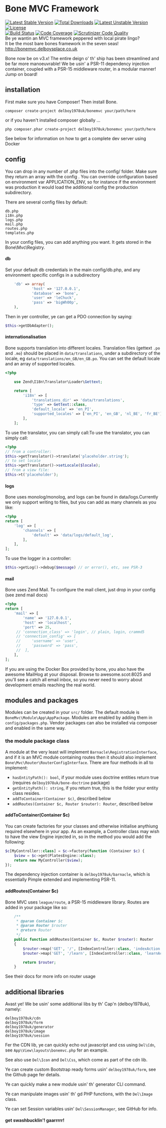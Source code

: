 Bone MVC Framework
==================
[![Latest Stable Version](https://poser.pugx.org/delboy1978uk/bonemvc/v/stable)](https://packagist.org/packages/delboy1978uk/bonemvc) [![Total Downloads](https://poser.pugx.org/delboy1978uk/bonemvc/downloads)](https://packagist.org/packages/delboy1978uk/bonemvc) [![Latest Unstable Version](https://poser.pugx.org/delboy1978uk/bonemvc/v/unstable)](https://packagist.org/packages/delboy1978uk/bonemvc) [![License](https://poser.pugx.org/delboy1978uk/bonemvc/license)](https://packagist.org/packages/delboy1978uk/bonemvc)<br />
[![Build Status](https://travis-ci.org/delboy1978uk/bonemvc.png?branch=master)](https://travis-ci.org/delboy1978uk/bonemvc) [![Code Coverage](https://scrutinizer-ci.com/g/delboy1978uk/bonemvc/badges/coverage.png?b=master)](https://scrutinizer-ci.com/g/delboy1978uk/bonemvc/?branch=master) [![Scrutinizer Code Quality](https://scrutinizer-ci.com/g/delboy1978uk/bonemvc/badges/quality-score.png?b=master)](https://scrutinizer-ci.com/g/delboy1978uk/bonemvc/?branch=master)<br />
Be ye wantin an MVC framework peppered with local pirate lingo?<br />
It be the most bare bones framework in the seven seas!<br />
http://bonemvc.delboysplace.co.uk

Bone now be on v3.x! The entire deign o' th' ship has been streamlined and be far more manoeuvrable!
We be usin' a PSR-11 dependency injection container, coupled with a PSR-15 middleware router, in a modular manner! 
Jump on board! 

## installation
First make sure you have Composer! Then install Bone.
```
composer create-project delboy1978uk/bonemvc your/path/here
```
or if you haven't installed composer globally ...
```
php composer.phar create-project delboy1978uk/bonemvc your/path/here 
```
See below for information on how to get a complete dev server using Docker

## config
You can drop in any number of .php files into the config/ folder. Make sure they return an array with the config . You 
can override configuration based on environment var APPLICATION_ENV, so for instance if the environment was production 
it would load the additional config the production subdirectory.

There are several config files by default:
```
db.php 
i18n.php 
logs.php 
mail.php 
routes.php 
templates.php
```
In your config files, you can add anything you want. It gets stored in the Bone\Mvc\Registry.
#### db
Set your default db credentials in the main config/db.php, and any environment specific configs in a subdirectory
```php
    'db' => array(
            'host' => '127.0.0.1',
            'database' => 'bone',
            'user' => 'leChuck',
            'pass' => 'bigWh00p',
    ),
```
Then in yer controller, ye can get a PDO connection by saying:
```php
$this->getDbAdapter();
```
#### internationalisation
Bone supports translation into different locales. Translation files (gettext `.po` and `.mo`) should be placed in 
`data/translations`, under a subdirectory of the locale, eg `data/translations/en_GB/en_GB.po`. You can set the default 
locale and an array of supported locales.
```php
<?php 

    use Zend\I18n\Translator\Loader\Gettext;

    return [ 
        'i18n' => [ 
            'translations_dir' => 'data/translations', 
            'type' => Gettext::class, 
            'default_locale' => 'en_PI', 
            'supported_locales' => ['en_PI', 'en_GB', 'nl_BE', 'fr_BE'], 
        ], 
    ];
```
To use the translator, you can simply call:To use the translator, you can simply call:
```php
<?php
// from a controller: 
$this->getTranslator()->translate('placeholder.string'); 
// to set locale
$this->getTranslator()->setLocale($locale);
// from a view file:
$this->t('placeholder');
```
#### logs
Bone uses monolog/monolog, and logs can be found in data/logs.Currently we only support writing to files, but you can 
add as many channels as you like:
```php
<?php 
return [ 
    'log' => [ 
        'channels' => [ 
            'default' => 'data/logs/default_log', 
        ], 
    ], 
];
```
To use the logger in a controller:
```php
$this->getLog()->debug($message) // or error(), etc, see PSR-3
```
#### mail
Bone uses Zend Mail. To configure the mail client, just drop in your config (see zend mail docs)
```php
<?php 
return [ 
    'mail' => [ 
        'name' => '127.0.0.1', 
        'host' => 'localhost', 
        'port' => 25, 
     // 'connection_class' => 'login', // plain, login, crammd5
     // 'connection_config' => [
     //     'username' => 'user',
     //     'password' => 'pass',
     //  ],
    ], 
];
```
If you are using the Docker Box provided by bone, you also have the awesome MailHog at your disposal. Browse to 
awesome.scot:8025 and you'll see a catch all email inbox, so you never need to worry about development emails reaching the real world.

## modules and packages
Modules can be created in your `src/` folder. The default module is `BoneMvc\Module\App\AppPackage`.
Modules are enabled by adding them in `config/packages.php`. Vendor packages can also be installed via composer and enabled
in the same way.

### the module package class
A module at the very least will implement `Barnacle\RegistrationInterface`, and if it is an MVC module containing routes 
then it should also implement `Bone\Mvc\Router\RouterConfigInterface`. There are four methods in all to implement:
- `hasEntityPath(): bool`, if your module uses doctrine entities return true (requires `delboy1978uk/bone-doctrine` package)
- `getEntityPath(): string`, if you return true, this is the folder your entity class resides.
- `addToContainer(Container $c)`, described below
- `addRoutes(Container $c, Router $router): Router`, described below
#### addToContainer(Container $c)
You can create factories for your classes and otherwise initialise anythiung required elsewhere in your app.
As an example, a Controller class may wish to have the view Engine injected in, so in the method you would add the following:
```php
$c[MyController::class] = $c->factory(function (Container $c) {
    $view = $c->get(PlatesEngine::class);
    return new MyController($view);
});
```
The dependency injection container is `delboy1978uk/barnacle`, which is essentially Pimple extended and implementing PSR-11. 
#### addRoutes(Container $c)
Bone MVC uses `league/route`, a PSR-15 middleware library. Routes are added in your package like so:
```php
    /**
     * @param Container $c
     * @param Router $router
     * @return Router
     */
    public function addRoutes(Container $c, Router $router): Router
    {
        $router->map('GET', '/', [IndexController::class, 'indexAction']);
        $router->map('GET', '/learn', [IndexController::class, 'learnAction']);

        return $router;
    }
```
See their docs for more info on router usage
## additional libraries
Avast ye! We be usin' some additional libs by th' Cap'n (delboy1978uk), namely:
```
delboy1978uk/cdn
delboy1978uk/form
delboy1978uk/generator
delboy1978uk/image 
delboy1978uk/session
```
Fer the CDN lib, ye can quickly echo out javascript and css using ```Del\Cdn```, see ```App\View\layouts\bonemvc.php``` fer an example.<br />

See also use ```Del\Icon``` and ```Del\Css```, which come as part of the cdn lib.<br />

Ye can create custom Bootstrap ready forms usin' ```delboy1978uk/form```, see the Github page fer details.<br />

Ye can quickly make a new module usin' th' generator CLI command.

Ye can manipulate images usin' th' gd PHP functions, with the ```Del\Image``` class.

Ye can set Session variables usin' ```Del\SessionManager```, see GitHub for info.

#### get swashbucklin'! gaarrrrr!









